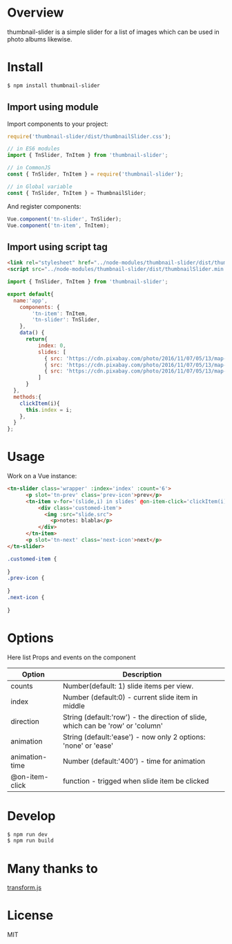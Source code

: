 # Overview

thumbnail-slider is a simple slider for a list of images which can be used in photo albums likewise.

# Install

```bash
$ npm install thumbnail-slider
```

## Import using module
Import components to your project:

```JavaScript
require('thumbnail-slider/dist/thumbnailSlider.css');

// in ES6 modules
import { TnSlider, TnItem } from 'thumbnail-slider';

// in CommonJS
const { TnSlider, TnItem } = require('thumbnail-slider');

// in Global variable
const { TnSlider, TnItem } = ThumbnailSlider;
```

And register components:

```javascript
Vue.component('tn-slider', TnSlider);
Vue.component('tn-item', TnItem);
```

## Import using script tag

``` HTML
<link rel="stylesheet" href="../node-modules/thumbnail-slider/dist/thumbnailSlider.css" charset="utf-8">
<script src="../node-modules/thumbnail-slider/dist/thumbnailSlider.min.js"></script>
```

```JavaScript
import { TnSlider, TnItem } from 'thumbnail-slider';

export default{
  name:'app',
    components: {
        'tn-item': TnItem,
        'tn-slider': TnSlider,
    },
    data() {
      return{
          index: 0,
          slides: [
            { src: 'https://cdn.pixabay.com/photo/2016/11/07/05/13/map-1804891__480.jpg' },
            { src: 'https://cdn.pixabay.com/photo/2016/11/07/05/13/map-1804891__480.jpg' },
            { src: 'https://cdn.pixabay.com/photo/2016/11/07/05/13/map-1804891__480.jpg' },
          ]
      }
  },
  methods:{
    clickItem(i){
      this.index = i;
    },
  }
};
```

# Usage

Work on a Vue instance:

```HTML
<tn-slider class='wrapper' :index='index' :count='6'>
      <p slot='tn-prev' class='prev-icon'>prev</p>
      <tn-item v-for='(slide,i) in slides' @on-item-click='clickItem(i)'>
          <div class='customed-item'>
            <img :src="slide.src">
              <p>notes: blabla</p>
          </div>
      </tn-item>
      <p slot='tn-next' class='next-icon'>next</p>
</tn-slider>
```

```CSS
.customed-item {
        
}
.prev-icon {
    
}
.next-icon {
    
}
```

# Options

Here list Props and events on the component

| Option | Description |
| ----- | ----- |
| counts | Number(default: 1) slide items per view. |
| index | Number (default:0) - current slide item in middle |
| direction | String (default:'row') - the direction of slide, which can be 'row' or 'column' |
| animation | String (default:'ease') - now only 2 options: 'none' or 'ease' |
| animation-time | Number (default:'400') - time for animation |
| @on-item-click | function - trigged when slide item be clicked|


# Develop

```bash
$ npm run dev
$ npm run build
```

# Many thanks to 
[transform.js](http://alloyteam.github.io/AlloyTouch/transformjs/)

# License
MIT